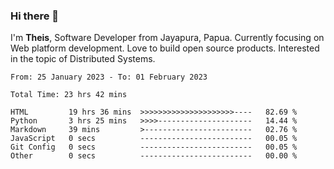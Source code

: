 ### Hi there 👋

I'm <b>Theis</b>, Software Developer from Jayapura, Papua. Currently focusing on Web platform development. Love to build open source products. Interested in the topic of Distributed Systems.



 
 <!--START_SECTION:waka-->

```text
From: 25 January 2023 - To: 01 February 2023

Total Time: 23 hrs 42 mins

HTML         19 hrs 36 mins  >>>>>>>>>>>>>>>>>>>>>----   82.69 %
Python       3 hrs 25 mins   >>>>---------------------   14.44 %
Markdown     39 mins         >------------------------   02.76 %
JavaScript   0 secs          -------------------------   00.05 %
Git Config   0 secs          -------------------------   00.05 %
Other        0 secs          -------------------------   00.00 %
```

<!--END_SECTION:waka-->
